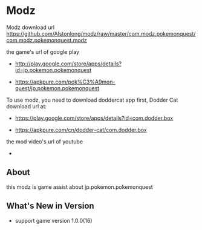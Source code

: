 # Modz

Modz download url https://github.com/Alstonlong/modz/raw/master/com.modz.pokemonquest/com.modz.pokemonquest.modz

the game's url of google play 

* http://play.google.com/store/apps/details?id=jp.pokemon.pokemonquest

* https://apkpure.com/pok%C3%A9mon-quest/jp.pokemon.pokemonquest

To use modz, you need to download doddercat app first, Dodder Cat download url at:

* https://play.google.com/store/apps/details?id=com.dodder.box

* https://apkpure.com/cn/dodder-cat/com.dodder.box
            		  
the mod video's url of youtube

* 


## About

this modz is game assist about jp.pokemon.pokemonquest

## What's New in Version

* support game version 1.0.0(16) 
